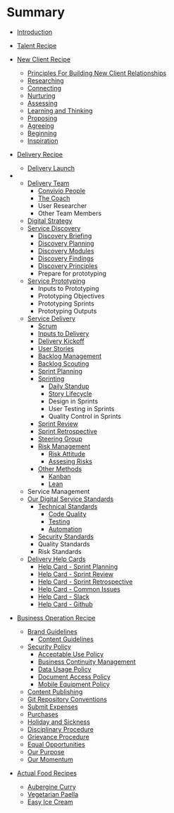 # Summary

* [Introduction](README.md)
* [Talent Recipe](talent_recipe/README.md)
* [New Client Recipe](new_client_recipe/README.md)
  * [Principles For Building New Client Relationships](new_client_recipe/principles-of-building-new-client-relationships.md)
  * [Researching](new_client_recipe/researching.md)
  * [Connecting](new_client_recipe/connecting.md)
  * [Nurturing](new_client_recipe/nurturing.md)
  * [Assessing](new_client_recipe/assessing.md)
  * [Learning and Thinking](new_client_recipe/learning-and-thinking.md)
  * [Proposing](new_client_recipe/proposing.md)
  * [Agreeing](new_client_recipe/agreeing.md)
  * [Beginning](new_client_recipe/beginning.md)
  * [Inspiration](/new_client_recipe/inspiration.md)
* [Delivery Recipe](delivery_recipe/README.md)
  * [Delivery Launch](/delivery-launch.md)
* * [Delivery Team](/delivery_recipe/delivery_team.md)
    * [Convivio People](/delivery_recipe/convivio_people.md)
    * [The Coach](/delivery_recipe/the_coach.md)
    * User Researcher
    * Other Team Members
  * [Digital Strategy](/delivery_recipe/Strategy/README.md)
  * [Service Discovery](/delivery_recipe/Discovery/README.md)
    * [Discovery Briefing](/delivery_recipe/Discovery/the-discovery-brief.md)
    * [Discovery Planning](/delivery_recipe/Discovery/discovery-planning.md)
    * [Discovery Modules](/delivery_recipe/Discovery/discovery-modules.md)
    * [Discovery Findings](/delivery_recipe/Discovery/discovery-findings.md)
    * [Discovery Principles](delivery_recipe/Discovery/discovery-principles.md)
    * Prepare for prototyping
  * [Service Prototyping](/delivery_recipe/Prototyping/README.md)
    * Inputs to Prototyping
    * Prototyping Objectives
    * Prototyping Sprints
    * Prototyping Outputs
  * [Service Delivery](delivery_recipe/Delivery/README.md)
    * [Scrum](/delivery_recipe/scrum.md)
    * [Inputs to Delivery](/delivery_recipe/inputs_to_delivery.md)
    * [Delivery Kickoff](/delivery_recipe/kick_starting_a_project.md)
    * [User Stories](/delivery_recipe/user_stories.md)
    * [Backlog Management](/delivery_recipe/backlogs_priorities.md)
    * [Backlog Scouting](/delivery_recipe/backlog_scouting.md)
    * [Sprint Planning](/delivery_recipe/sprint_planning.md)
    * [Sprinting](/delivery_recipe/sprint-cycle/README.md)
      * [Daily Standup](/delivery_recipe/sprint-cycle/daily-standup.md)
      * [Story Lifecycle](/delivery_recipe/sprint-cycle/story-lifecycle.md)
      * Design in Sprints
      * User Testing in Sprints
      * Quality Control in Sprints
    * [Sprint Review](/delivery_recipe/sprint_review.md)
    * [Sprint Retrospective](/delivery_recipe/sprint_retrospective.md)
    * [Steering Group](/delivery_recipe/Delivery/steering_group_meetings.md)
    * [Risk Management](/delivery_recipe/risk_management.md)
      * [Risk Attitude](/delivery_recipe/positive_risk_attitude.md)
      * [Assesing Risks](/delivery_recipe/assessing_risks.md)
    * [Other Methods](/delivery_recipe/other_methods.md)
      * [Kanban](/delivery_recipe/kanban.md)
      * [Lean](/delivery_recipe/lean.md)
  * Service Management
  * [Our Digital Service Standards](/delivery_recipe/digital_service_standards.md)
    * [Technical Standards](/delivery_recipe/technical-delivery/README.md)
      * [Code Quality](/delivery_recipe/technical-delivery/code-quality/README.md)
      * [Testing](/delivery_recipe/technical-delivery/testing/README.md)
      * [Automation](/delivery_recipe/technical-delivery/automation/README.md)
    * [Security Standards](/delivery_recipe/technical-delivery/security/README.md)
    * Quality Standards
    * Risk Standards
  * [Delivery Help Cards](/delivery_recipe/help-cards/README.md)
    * [Help Card - Sprint Planning](/delivery_recipe/help-cards/sprint-planning.md)
    * [Help Card - Sprint Review](/delivery_recipe/help-cards/sprint-review.md)
    * [Help Card - Sprint Retrospective](/delivery_recipe/help-cards/sprint-retrospective.md)
    * [Help Card - Common Issues](/delivery_recipe/help-cards/common-issues.md)
    * [Help Card - Slack](/delivery_recipe/help-cards/tool-slack.md)
    * [Help Card - Github](/delivery_recipe/help-cards/tool-github.md)

* [Business Operation Recipe](business_operation_recipe/README.md)
  * [Brand Guidelines](business_operation_recipe/brand_guidelines/README.md)
    * [Content Guidelines](business_operation_recipe/brand_guidelines/content_guidelines.md)
  * [Security Policy](business_operation_recipe/security/security_policy.md)
    * [Acceptable Use Policy](business_operation_recipe/security/acceptable_use_policy.md)
    * [Business Continuity Management](business_operation_recipe/security/business_continuity_management.md)
    * [Data Usage Policy](business_operation_recipe/security/data_usage_policy.md)
    * [Document Access Policy](business_operation_recipe/security/document_access.md)
    * [Mobile Equipment Policy](business_operation_recipe/security/mobile_equipment_policy.md)
  * [Content Publishing](business_operation_recipe/brand_guidelines/content-publishing.md)
  * [Git Repository Conventions](business_operation_recipe/git-repository-conventions.md)
  * [Submit Expenses](business_operation_recipe/submit_expenses.md)
  * [Purchases](business_operation_recipe/purchases.md)
  * [Holiday and Sickness](business_operation_recipe/holidays_and_sickness.md)
  * [Disciplinary Procedure](business_operation_recipe/disciplinary_procedure.md)
  * [Grievance Procedure](business_operation_recipe/grievance_procedure.md)
  * [Equal Opportunities](business_operation_recipe/equal_opportunities.md)
  * [Our Purpose](business_operation_recipe/our-purpose.md)
  * [Our Momentum](business_operation_recipe/our-momentum.md)
* [Actual Food Recipes](actual_food_recipes/README.md)
  * [Aubergine Curry](actual_food_recipes/aubergine_curry.md)
  * [Vegetarian Paella](actual_food_recipes/vegetarian_paella.md)
  * [Easy Ice Cream](actual_food_recipes/easy-ice-cream.md)



